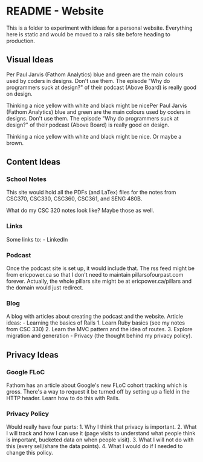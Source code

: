 # README - Website

This is a folder to experiment with ideas for a personal website. Everything here is static and would be moved to a rails site before heading to production.

## Visual Ideas

Per Paul Jarvis (Fathom Analytics) blue and green are the main colours used by coders in designs. Don't use them. The episode "Why do programmers suck at design?" of their podcast (Above Board) is really good on design.

Thinking a nice yellow with white and black might be nicePer Paul Jarvis (Fathom Analytics) blue and green are the main colours used by coders in designs. Don't use them. The episode "Why do programmers suck at design?" of their podcast (Above Board) is really good on design.

Thinking a nice yellow with white and black might be nice. Or maybe a brown. 

## Content Ideas


### School Notes

This site would hold all the PDFs (and LaTex) files for the notes from CSC370, CSC330, CSC360, CSC361, and SENG 480B.

What do my CSC 320 notes look like? Maybe those as well.

### Links

Some links to:
	- LinkedIn

### Podcast

Once the podcast site is set up, it would include that. The rss feed might be from ericpower.ca so that I don't need to maintain pillarsofourpast.com forever. Actually, the whole pillars site might be at ericpower.ca/pillars and the domain would just redirect.

### Blog

A blog with articles about creating the podcast and the website. Article ideas:
	- Learning the basics of Rails
		1. Learn Ruby basics (see my notes from CSC 330)
		2. Learn the MVC pattern and the idea of routes.
		3. Explore migration and generation
	- Privacy (the thought behind my privacy policy).

## Privacy Ideas

### Google FLoC

Fathom has an article about Google's new FLoC cohort tracking which is gross. There's a way to request it be turned off by setting up a field in the HTTP header. Learn how to do this with Rails.

### Privacy Policy

Would really have four parts:
	1. Why I think that privacy is important.
	2. What I will track and how I can use it (page visits to understand what people think is important, bucketed data on when people visit).
	3. What I will not do with this (every sell/share the data points).
	4. What I would do if I needed to change this policy.	  



